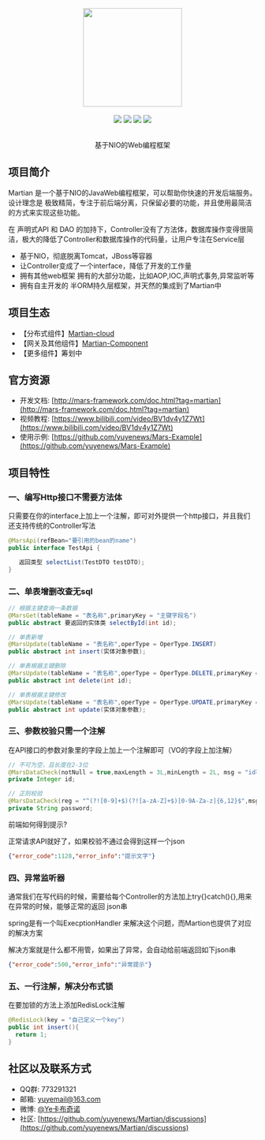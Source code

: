 <div align=center>
<img width="200px;" src="http://mars-framework.com/img/logo-github.png"/>
</div>

<br/>

<div align=center>

<img src="https://img.shields.io/badge/licenes-MIT-brightgreen.svg"/>
<img src="https://img.shields.io/badge/jdk-1.8+-brightgreen.svg"/>
<img src="https://img.shields.io/badge/maven-3.5.4+-brightgreen.svg"/>
<img src="https://img.shields.io/badge/release-master-brightgreen.svg"/>

</div>

<br/>

<div align=center>

基于NIO的Web编程框架

</div>

## 项目简介

Martian 是一个基于NIO的JavaWeb编程框架，可以帮助你快速的开发后端服务。 设计理念是 极致精简，专注于前后端分离，只保留必要的功能，并且使用最简洁的方式来实现这些功能。

在 声明式API 和 DAO 的加持下，Controller没有了方法体，数据库操作变得很简洁，极大的降低了Controller和数据库操作的代码量，让用户专注在Service层

- 基于NIO，彻底脱离Tomcat，JBoss等容器
- 让Controller变成了一个interface，降低了开发的工作量
- 拥有其他web框架 拥有的大部分功能，比如AOP,IOC,声明式事务,异常监听等
- 拥有自主开发的 半ORM持久层框架，并天然的集成到了Martian中

## 项目生态

- 【分布式组件】[Martian-cloud](https://github.com/yuyenews/Martian-Cloud)
- 【网关及其他组件】[Martian-Component](https://github.com/yuyenews/Martian-Component)
- 【更多组件】筹划中

## 官方资源

- 开发文档: [http://mars-framework.com/doc.html?tag=martian](http://mars-framework.com/doc.html?tag=martian)
- 视频教程: [https://www.bilibili.com/video/BV1dv4y1Z7Wt](https://www.bilibili.com/video/BV1dv4y1Z7Wt)
- 使用示例: [https://github.com/yuyenews/Mars-Example](https://github.com/yuyenews/Mars-Example)

## 项目特性
### 一、编写Http接口不需要方法体
只需要在你的interface上加上一个注解，即可对外提供一个http接口，并且我们还支持传统的Controller写法
```java
@MarsApi(refBean="要引用的bean的name")
public interface TestApi {

   返回类型 selectList(TestDTO testDTO);
}
```
### 二、单表增删改查无sql
```java
// 根据主键查询一条数据
@MarsGet(tableName = "表名称",primaryKey = "主键字段名")
public abstract 要返回的实体类 selectById(int id);

// 单表新增
@MarsUpdate(tableName = "表名称",operType = OperType.INSERT)
public abstract int insert(实体对象参数);

// 单表根据主键删除
@MarsUpdate(tableName = "表名称",operType = OperType.DELETE,primaryKey = "主键字段名")
public abstract int delete(int id);

// 单表根据主键修改
@MarsUpdate(tableName = "表名称",operType = OperType.UPDATE,primaryKey = "主键字段名")
public abstract int update(实体对象参数);
```

### 三、参数校验只需一个注解
在API接口的参数对象里的字段上加上一个注解即可（VO的字段上加注解）
```java
// 不可为空，且长度在2-3位
@MarsDataCheck(notNull = true,maxLength = 3L,minLength = 2L, msg = "id不可为空且长度必须在2-3位之间")
private Integer id;

// 正则校验
@MarsDataCheck(reg = "^(?![0-9]+$)(?![a-zA-Z]+$)[0-9A-Za-z]{6,12}$",msg = "密码不可以为空且必须是6-12位数字字母组合")
private String password;
```

前端如何得到提示?

正常请求API就好了，如果校验不通过会得到这样一个json
```json
{"error_code":1128,"error_info":"提示文字"}
```

### 四、异常监听器
通常我们在写代码的时候，需要给每个Controller的方法加上try{}catch(){},用来在异常的时候，能够正常的返回 json串

spring是有一个叫ExecptionHandler 来解决这个问题，而Martion也提供了对应的解决方案

解决方案就是什么都不用管，如果出了异常，会自动给前端返回如下json串
```json
{"error_code":500,"error_info":"异常提示"}
```

### 五、一行注解，解决分布式锁
在要加锁的方法上添加RedisLock注解
```java
@RedisLock(key = "自己定义一个key")
public int insert(){
  return 1;
}
```
## 社区以及联系方式

- QQ群: 773291321
- 邮箱: yuyemail@163.com
- 微博: [@Ye卡布奇诺](https://weibo.com/tcyuye?sudaref=mars-framework.com&is_all=1)
- 社区: [https://github.com/yuyenews/Martian/discussions](https://github.com/yuyenews/Martian/discussions)